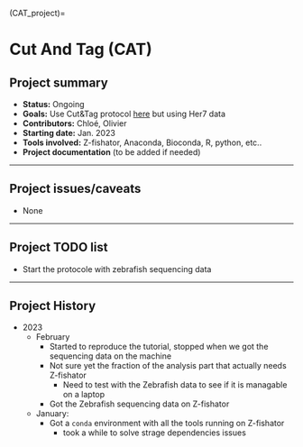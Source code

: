 (CAT_project)=
# Cut And Tag (CAT)

## Project summary
* **Status:** Ongoing
* **Goals:** Use Cut&Tag protocol [here](https://www.protocols.io/view/cut-amp-tag-data-processing-and-analysis-tutorial-e6nvw93x7gmk/v1?step=9) but using Her7 data
* **Contributors:** Chloé, Olivier
* **Starting date:** Jan. 2023
* **Tools involved:** Z-fishator, Anaconda, Bioconda, R, python, etc..
* **Project documentation** (to be added if needed)

-----------

## Project issues/caveats
* None 

-----------

## Project TODO list
* Start the protocole with zebrafish sequencing data 

-----------

## Project History
* 2023
    * February
        * Started to reproduce the tutorial, stopped when we got the sequencing data on the machine
        * Not sure yet the fraction of the analysis part that actually needs Z-fishator
            * Need to test with the Zebrafish data to see if it is managable on a laptop
        * Got the Zebrafish sequencing data on Z-fishator
    * January: 
        * Got a `conda` environment with all the tools running on Z-fishator
            * took a while to solve strage dependencies issues

